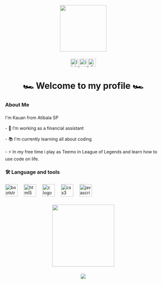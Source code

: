 <div align="center">
  <img height="150" src="https://media1.giphy.com/media/v1.Y2lkPTc5MGI3NjExdDlieG54ZnoxM3lnbGM4a2FraDZhenEwYXVrNmd6dDc3amVyZHA0bSZlcD12MV9pbnRlcm5hbF9naWZfYnlfaWQmY3Q9Zw/dJo9h2zrdANo1GO3pd/giphy.webp"  />
</div>

###

<div align="center">
  <a href="https://www.linkedin.com/in/kauan-barra-679b91263/" target="_blank">
    <img src="https://img.shields.io/static/v1?message=LinkedIn&logo=linkedin&label=&color=0077B5&logoColor=white&labelColor=&style=for-the-badge" height="25" alt="linkedin logo"  />
  </a>
  <a href="https://www.instagram.com/kauan.andree/" target="_blank">
    <img src="https://img.shields.io/static/v1?message=Instagram&logo=instagram&label=&color=E4405F&logoColor=white&labelColor=&style=for-the-badge" height="25" alt="instagram logo"  />
  </a>
  <img src="https://img.shields.io/static/v1?message=Discord&logo=discord&label=&color=7289DA&logoColor=white&labelColor=&style=for-the-badge" height="25" alt="discord logo"  />
</div>

###

<h1 align="center">🏎️  Welcome to my profile 🏎️</h1>

###

<h3 align="left">About Me</h3>

###

<p align="left">I'm Kauan from Atibaia SP<br><br>- 🔭 I’m working as a financial assistant<br><br>- 📚 I'm currently learning all about coding<br><br>- ⚡ In my free time i play as Teemo in League of Legends and learn how to use code on life.</p>

###

<h3 align="left">🛠 Language and tools</h3>

###

<div align="left">
  <img src="https://cdn.jsdelivr.net/gh/devicons/devicon/icons/bootstrap/bootstrap-original.svg" height="40" alt="bootstrap logo"  />
  <img width="12" />
  <img src="https://cdn.jsdelivr.net/gh/devicons/devicon/icons/html5/html5-original.svg" height="40" alt="html5 logo"  />
  <img width="12" />
  <img src="https://cdn.jsdelivr.net/gh/devicons/devicon/icons/c/c-original.svg" height="40" alt="c logo"  />
  <img width="12" />
  <img src="https://cdn.jsdelivr.net/gh/devicons/devicon/icons/css3/css3-original.svg" height="40" alt="css3 logo"  />
  <img width="12" />
  <img src="https://cdn.jsdelivr.net/gh/devicons/devicon/icons/javascript/javascript-original.svg" height="40" alt="javascript logo"  />
</div>

###

<div align="center">
  <img height="200" src="https://media4.giphy.com/media/v1.Y2lkPTc5MGI3NjExOG1qd2Nzcmpwc3htaTdsc3BxbjE5d3ZkMzVqdTBoODl5MmJmOGVueiZlcD12MV9naWZzX3NlYXJjaCZjdD1n/BWD3CtcudWL28/200.webp"  />
</div>

###

<div align="center">
  <img src="https://profile-counter.glitch.me/KauFB/count.svg?"  />
</div>

###
